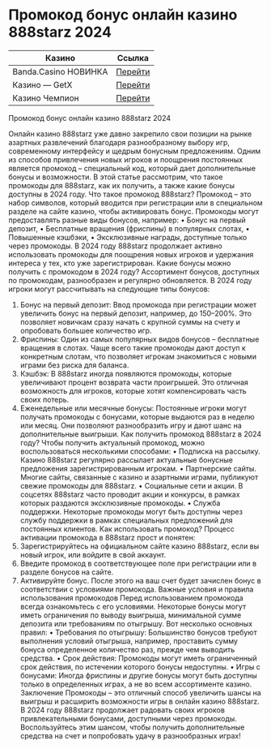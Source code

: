 # Промокод бонус онлайн казино 888starz 2024
| Казино                  | Ссылка                                                                                          |
|-------------------------|-------------------------------------------------------------------------------------------------|
| Banda.Casino НОВИНКА    | [Перейти](https://play-banda-one.com/df1b41920)                                                |
| Казино — GetX           | [Перейти](https://levelx.top/tcf31265f)                                                        |
| Казино Чемпион          | [Перейти](https://champslotskz2.com/pobeda/fortune-wheel/registration?p81750p305471p6b33)      |


Промокод бонус онлайн казино 888starz 2024

Онлайн казино 888starz уже давно закрепило свои позиции на рынке азартных развлечений благодаря разнообразному выбору игр, современному интерфейсу и щедрым бонусным предложениям. Одним из способов привлечения новых игроков и поощрения постоянных является промокод – специальный код, который дает дополнительные бонусы и возможности. В этой статье рассмотрим, что такое промокоды для 888starz, как их получить, а также какие бонусы доступны в 2024 году.
Что такое промокод 888starz?
Промокод – это набор символов, который вводится при регистрации или в специальном разделе на сайте казино, чтобы активировать бонус. Промокоды могут предоставлять разные виды бонусов, например:
•	Бонус на первый депозит,
•	Бесплатные вращения (фриспины) в популярных слотах,
•	Повышенные кэшбэки,
•	Эксклюзивные награды, доступные только через промокоды.
В 2024 году 888starz продолжает активно использовать промокоды для поощрения новых игроков и удержания интереса у тех, кто уже зарегистрирован.
Какие бонусы можно получить с промокодом в 2024 году?
Ассортимент бонусов, доступных по промокодам, разнообразен и регулярно обновляется. В 2024 году игроки могут рассчитывать на следующие типы бонусов:
1.	Бонус на первый депозит: Ввод промокода при регистрации может увеличить бонус на первый депозит, например, до 150–200%. Это позволяет новичкам сразу начать с крупной суммы на счету и опробовать большее количество игр.
2.	Фриспины: Один из самых популярных видов бонусов – бесплатные вращения в слотах. Чаще всего такие промокоды дают доступ к конкретным слотам, что позволяет игрокам знакомиться с новыми играми без риска для баланса.
3.	Кэшбэк: В 888starz иногда появляются промокоды, которые увеличивают процент возврата части проигрышей. Это отличная возможность для игроков, которые хотят компенсировать часть своих потерь.
4.	Еженедельные или месячные бонусы: Постоянные игроки могут получать промокоды с бонусами, которые выдаются раз в неделю или месяц. Они позволяют разнообразить игру и дают шанс на дополнительные выигрыши.
Как получить промокод 888starz в 2024 году?
Чтобы получить актуальный промокод, можно воспользоваться несколькими способами:
•	Подписка на рассылку. Казино 888starz регулярно рассылает актуальные бонусные предложения зарегистрированным игрокам.
•	Партнерские сайты. Многие сайты, связанные с казино и азартными играми, публикуют свежие промокоды для 888starz.
•	Социальные сети и акции. В соцсетях 888starz часто проводит акции и конкурсы, в рамках которых раздаются эксклюзивные промокоды.
•	Служба поддержки. Некоторые промокоды могут быть доступны через службу поддержки в рамках специальных предложений для постоянных клиентов.
Как использовать промокод?
Процесс активации промокода в 888starz прост и понятен:
1.	Зарегистрируйтесь на официальном сайте казино 888starz, если вы новый игрок, или войдите в свой аккаунт.
2.	Введите промокод в соответствующее поле при регистрации или в разделе бонусов на сайте.
3.	Активируйте бонус. После этого на ваш счет будет зачислен бонус в соответствии с условиями промокода.
Важные условия и правила использования промокодов
Перед использованием промокода всегда ознакомьтесь с его условиями. Некоторые бонусы могут иметь ограничения по выводу выигрыша, минимальной сумме депозита или требованиям по отыгрышу. Вот несколько основных правил:
•	Требования по отыгрышу: Большинство бонусов требуют выполнения условий отыгрыша, например, проставить сумму бонуса определенное количество раз, прежде чем выводить средства.
•	Срок действия: Промокоды могут иметь ограниченный срок действия, по истечении которого бонусы недоступны.
•	Игры с бонусами: Иногда фриспины и другие бонусы могут быть доступны только в определенных играх, а не во всем ассортименте казино.
Заключение
Промокоды – это отличный способ увеличить шансы на выигрыш и расширить возможности игры в онлайн казино 888starz. В 2024 году 888starz продолжает радовать своих игроков привлекательными бонусами, доступными через промокоды. Воспользуйтесь этим шансом, чтобы получить дополнительные средства на счет и попробовать удачу в разнообразных играх!


